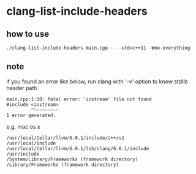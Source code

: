 # clang-list-include-headers

## how to use
```
./clang-list-include-headers main.cpp -- -std=c++11 -Wno-everything 
```

## note

if you found an error like below, run clang with '-v' option to know stdlib header path
```
main.cpp:1:10: fatal error: 'iostream' file not found
#include <iostream>
         ^~~~~~~~~~
1 error generated.
```

e.g. mac os x
```
/usr/local/Cellar/llvm/6.0.1/include/c++/v1
/usr/local/include
/usr/local/Cellar/llvm/6.0.1/lib/clang/6.0.1/include
/usr/include
/System/Library/Frameworks (framework directory)
/Library/Frameworks (framework directory)
```
